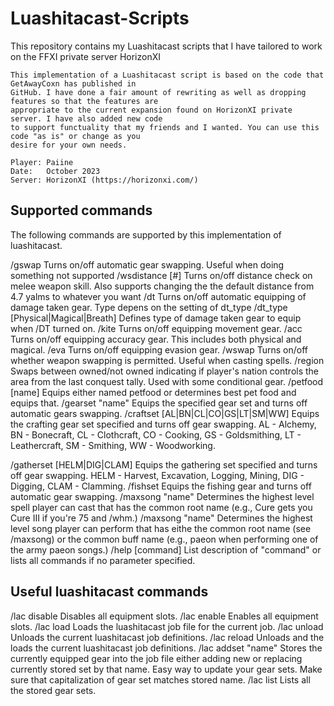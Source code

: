 # Luashitacast-Scripts
This repository contains my Luashitacast scripts that I have tailored to work on the FFXI private server HorizonXI

	This implementation of a Luashitacast script is based on the code that GetAwayCoxn has published in
	GitHub. I have done a fair amount of rewriting as well as dropping features so that the features are 
 	appropriate to the current expansion found on HorizonXI private server. I have also added new code 
  	to support functuality that my friends and I wanted. You can use this code "as is" or change as you 
   	desire for your own needs.
	
	Player: Paiine
	Date:   October 2023
	Server: HorizonXI (https://horizonxi.com/)

Supported commands
------------------
The following commands are supported by this implementation of luashitacast.

/gswap			Turns on/off automatic gear swapping. Useful when doing something not supported
/wsdistance [#]		Turns on/off distance check on melee weapon skill. Also supports changing the
			the default distance from 4.7 yalms to whatever you want
/dt			Turns on/off automatic equipping of damage taken gear. Type depens on the setting
			of dt_type
/dt_type [Physical|Magical|Breath]	Defines type of damage taken gear to equip when /DT turned on. 
/kite			Turns on/off equipping movement gear.
/acc			Turns on/off equipping accuracy gear. This includes both physical and magical.
/eva			Turns on/off equipping evasion gear.
/wswap			Turns on/off whether weapon swapping is permitted. Useful when casting spells.
/region			Swaps between owned/not owned indicating if player's nation controls the
			area from the last conquest tally. Used with some conditional gear.
/petfood [name]		Equips either named petfood or determines best pet food and equips that.
/gearset "name"		Equips the specified gear set and turns off automatic gears swapping.
/craftset [AL|BN|CL|CO|GS|LT|SM|WW]	Equips the crafting gear set specified and turns off gear
			swapping. AL - Alchemy, BN - Bonecraft, CL - Clothcraft, CO - Cooking,
   			GS - Goldsmithing, LT - Leathercraft, SM - Smithing, WW - Woodworking.

/gatherset [HELM|DIG|CLAM]	Equips the gathering set specified and turns off gear swapping.
			HELM - Harvest, Excavation, Logging, Mining, DIG - Digging, CLAM - Clamming.
/fishset		Equips the fishing gear and turns off automatic gear swapping.
/maxsong "name"		Determines the highest level spell player can cast that has the common root
			name (e.g., Cure gets you Cure III if you're 75 and /whm.)
/maxsong "name"		Determines the highest level song player can perform that has eithe the
			common root name (see /maxsong) or the common buff name (e.g., paeon when
   			performing one of the army paeon songs.)
/help [command]		List description of "command" or lists all commands if no parameter specified.

Useful luashitacast commands
----------------------------

/lac disable		Disables all equipment slots.
/lac enable		Enables all equipment slots.
/lac load		Loads the luashitacast job file for the current job.
/lac unload		Unloads the current luashitacast job definitions.
/lac reload		Unloads and the loads the current luashitacast job definitions.
/lac addset "name"	Stores the currently equipped gear into the job file either adding new or 
			replacing currently stored set by that name. Easy way to update your gear
   			sets. Make sure that capitalization of gear set matches stored name.
/lac list		Lists all the stored gear sets.
